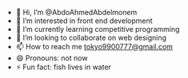 - 👋 Hi, I’m @AbdoAhmedAbdelmonem
- 👀 I’m interested in front end development
- 🌱 I’m currently learning competitive programming
- 💞️ I’m looking to collaborate on web designing
- 📫 How to reach me tokyo9900777@gmail.com
- 😄 Pronouns: not now
- ⚡ Fun fact: fish lives in water

<!---
AbdoAhmedAbdelmonem/AbdoAhmedAbdelmonem is a ✨ special ✨ repository because its `README.md` (this file) appears on your GitHub profile.
You can click the Preview link to take a look at your changes.
--->
